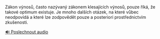 
Zákon výnosů, často nazývaný zákonem klesajících výnosů, pouze říká, že takové optimum existuje. Je mnoho dalších otázek, na které vůbec neodpovídá a které lze zodpovědět pouze a posteriori prostřednictvím zkušenosti.

[🔊 Poslechnout audio](/data/7-paragraphs/audio/chapter_32/para_003-Zkon-vnos-asto-nazvan-zkonem-klesajcch-v.mp3)
